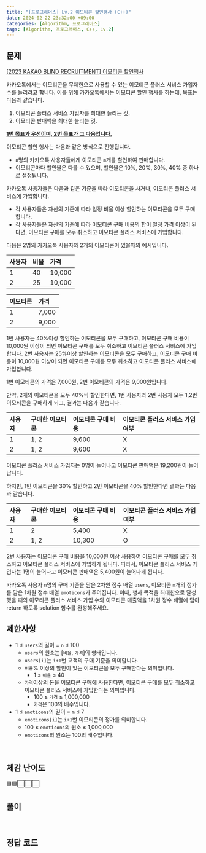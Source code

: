 ```yaml
---
title: "[프로그래머스] Lv.2 이모티콘 할인행사 (C++)"
date: 2024-02-22 23:32:00 +09:00
categories: [Algorithm, 프로그래머스]
tags: [Algorithm, 프로그래머스, C++, Lv.2]
---
```

## **문제**
[[2023 KAKAO BLIND RECRUITMENT] 이모티콘 할인행사](https://school.programmers.co.kr/learn/courses/30/lessons/150368)

카카오톡에서는 이모티콘을 무제한으로 사용할 수 있는 이모티콘 플러스 서비스 가입자 수를 늘리려고 합니다.
이를 위해 카카오톡에서는 이모티콘 할인 행사를 하는데, 목표는 다음과 같습니다.

1. 이모티콘 플러스 서비스 가입자를 최대한 늘리는 것.
2. 이모티콘 판매액을 최대한 늘리는 것.

**<u>1번 목표가 우선이며, 2번 목표가 그 다음입니다.</u>**

이모티콘 할인 행사는 다음과 같은 방식으로 진행됩니다.

- `n`명의 카카오톡 사용자들에게 이모티콘 `m`개를 할인하여 판매합니다.
- 이모티콘마다 할인율은 다를 수 있으며, 할인율은 10%, 20%, 30%, 40% 중 하나로 설정됩니다.

카카오톡 사용자들은 다음과 같은 기준을 따라 이모티콘을 사거나, 이모티콘 플러스 서비스에 가입합니다.

- 각 사용자들은 자신의 기준에 따라 일정 비율 이상 할인하는 이모티콘을 모두 구매합니다.
- 각 사용자들은 자신의 기준에 따라 이모티콘 구매 비용의 합이 일정 가격 이상이 된다면, 이모티콘 구매를 모두 취소하고 이모티콘 플러스 서비스에 가입합니다.

다음은 2명의 카카오톡 사용자와 2개의 이모티콘이 있을때의 예시입니다.

|사용자|비율|가격|
|:---|:---|:---|
|1|40|10,000|
|2|25|10,000|

|이모티콘|가격|
|:---|:---|
|1|7,000|
|2|9,000|

1번 사용자는 40%이상 할인하는 이모티콘을 모두 구매하고, 이모티콘 구매 비용이 10,000원 이상이 되면 이모티콘 구매를 모두 취소하고 이모티콘 플러스 서비스에 가입합니다.
2번 사용자는 25%이상 할인하는 이모티콘을 모두 구매하고, 이모티콘 구매 비용이 10,000원 이상이 되면 이모티콘 구매를 모두 취소하고 이모티콘 플러스 서비스에 가입합니다.

1번 이모티콘의 가격은 7,000원, 2번 이모티콘의 가격은 9,000원입니다.

만약, 2개의 이모티콘을 모두 40%씩 할인한다면, 1번 사용자와 2번 사용자 모두 1,2번 이모티콘을 구매하게 되고, 결과는 다음과 같습니다.

|사용자|구매한 이모티콘|이모티콘 구매 비용|이모티콘 플러스 서비스 가입 여부|
|:---|:---|:---|:---|
|1|1, 2|9,600|X|
|2|1, 2|9,600|X|

이모티콘 플러스 서비스 가입자는 0명이 늘어나고 이모티콘 판매액은 19,200원이 늘어납니다.

하지만, 1번 이모티콘을 30% 할인하고 2번 이모티콘을 40% 할인한다면 결과는 다음과 같습니다.

|사용자|구매한 이모티콘|이모티콘 구매 비용|이모티콘 플러스 서비스 가입 여부|
|:---|:---|:---|:---|
|1|2|5,400|X|
|2|1, 2|10,300|O|

2번 사용자는 이모티콘 구매 비용을 10,000원 이상 사용하여 이모티콘 구매를 모두 취소하고 이모티콘 플러스 서비스에 가입하게 됩니다.
따라서, 이모티콘 플러스 서비스 가입자는 1명이 늘어나고 이모티콘 판매액은 5,400원이 늘어나게 됩니다.

카카오톡 사용자 `n`명의 구매 기준을 담은 2차원 정수 배열 `users`, 이모티콘 `m`개의 정가를 담은 1차원 정수 배열 `emoticons`가 주어집니다. 이때, 행사 목적을 최대한으로 달성했을 때의 이모티콘 플러스 서비스 가입 수와 이모티콘 매출액을 1차원 정수 배열에 담아 return 하도록 solution 함수를 완성해주세요.
<br>

## **제한사항**
- 1 ≤ `users`의 길이 = `n` ≤ 100
    - `users`의 원소는 [`비율`, `가격`]의 형태입니다.
    - `users[i]`는 `i+1`번 고객의 구매 기준을 의미합니다.
    - `비율`% 이상의 할인이 있는 이모티콘을 모두 구매한다는 의미입니다.
        - 1 ≤ `비율` ≤ 40
    - `가격`이상의 돈을 이모티콘 구매에 사용한다면, 이모티콘 구매를 모두 취소하고 이모티콘 플러스 서비스에 가입한다는 의미입니다.
        - 100 ≤ `가격` ≤ 1,000,000
        - `가격`은 100의 배수입니다.
- 1 ≤ `emoticons`의 길이 = `m` ≤ 7
    - `emoticons[i]`는 `i+1`번 이모티콘의 정가를 의미합니다.
    - 100 ≤ `emoticons`의 원소 ≤ 1,000,000
    - `emoticons`의 원소는 100의 배수입니다.
<br>

## **체감 난이도**
🟩🟩⬜⬜⬜
<br>

## **풀이**

<br>

## **정답 코드**
```c++

```